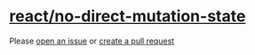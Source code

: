 [react/no-direct-mutation-state](https://github.com/yannickcr/eslint-plugin-react/tree/master/docs/rules/no-direct-mutation-state.md)
=====================================================================================================================================
Please [open an issue](https://github.com/professional-js/eslint-config/issues/new)
or [create a pull request](https://github.com/professional-js/eslint-config/edit/main/src/rules-configurations/react/no-direct-mutation-state.md)
